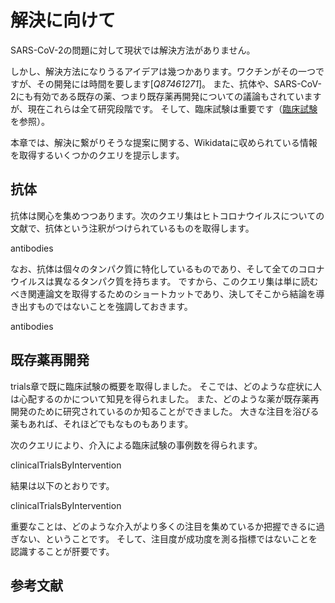# 解決に向けて

SARS-CoV-2の問題に対して現状では解決方法がありません。

しかし、解決方法になりうるアイデアは幾つかあります。ワクチンがその一つですが、その開発には時間を要します[<cite>Q87461271</cite>]。
また、抗体や、SARS-CoV-2にも有効である既存の薬、つまり既存薬再開発についての議論もされていますが、現在これらは全て研究段階です。
そして、臨床試験は重要です（[臨床試験](https://egonw.github.io/SARS-CoV-2-Queries/covid.html#clinical-trials)を参照）。

本章では、解決に繋がりそうな提案に関する、Wikidataに収められている情報を取得するいくつかのクエリを提示します。

## 抗体

抗体は関心を集めつつあります。次のクエリ集はヒトコロナウイルスについての文献で、<topic>抗体</topic>という注釈がつけられているものを取得します。

<sparql>antibodies</sparql>

なお、抗体は個々のタンパク質に特化しているものであり、そして全てのコロナウイルスは異なるタンパク質を持ちます。
ですから、このクエリ集は単に読むべき関連論文を取得するためのショートカットであり、決してそこから結論を導き出すものではないことを強調しておきます。

<out>antibodies</out>

## 既存薬再開発

<xref>trials</xref>章で既に臨床試験の概要を取得しました。
そこでは、どのような症状に人は心配するのかについて知見を得られました。
また、どのような<topic>薬</topic>が<topic>既存薬再開発</topic>のために研究されているのか知ることができました。
大きな注目を浴びる薬もあれば、それほどでもなものもあります。

次のクエリにより、<topic>介入</topic>による臨床試験の事例数を得られます。

<sparql>clinicalTrialsByIntervention</sparql>

結果は以下のとおりです。

<out>clinicalTrialsByIntervention</out>

重要なことは、どのような介入がより多くの注目を集めているか把握できるに過ぎない、ということです。
そして、注目度が成功度を測る指標ではないことを認識することが肝要です。

## 参考文献

<references/>